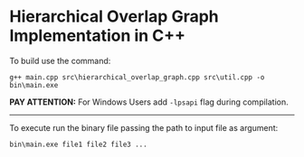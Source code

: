 Hierarchical Overlap Graph Implementation in C++
====================================================

To build use the command:

```g++ main.cpp src\hierarchical_overlap_graph.cpp src\util.cpp -o bin\main.exe```

**PAY ATTENTION:** For Windows Users add ```-lpsapi``` flag during compilation.

------------------------------------

To execute run the binary file passing the path to input file as argument:

```bin\main.exe file1 file2 file3 ...```


